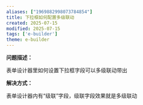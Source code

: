 ```yaml
---
aliases: ["1969882998073784854"]
title: 下拉框如何配置多级联动
created: 2025-07-15
modified: 2025-07-15
tags: ['e-builder']
theme: e-builder
---
```


**问题描述：**

表单设计器里如何设置下拉框字段可以多级联动带出

**解决方式：**

表单设计器内有“级联”字段，级联字段效果就是多级联动